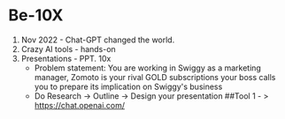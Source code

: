 # Be-10X
1. Nov 2022 - Chat-GPT changed the world. 
2. Crazy AI tools - hands-on
3. Presentations - PPT. 10x
   * Problem statement: You are working in Swiggy as a marketing manager, Zomoto is your rival GOLD subscriptions your boss calls you to prepare its implication on Swiggy's business
   * Do Research -> Outline -> Design your presentation
  ##Tool 1 - > https://chat.openai.com/
